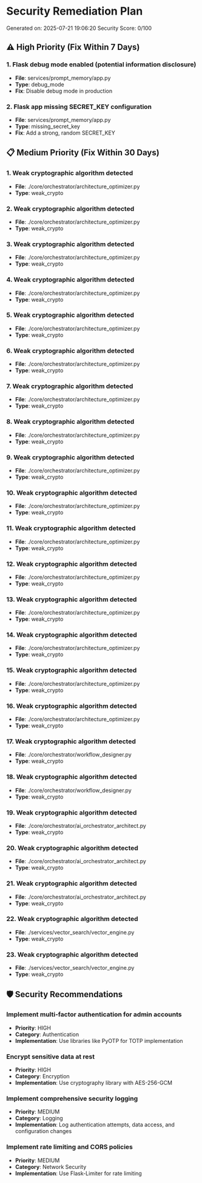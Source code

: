 # Security Remediation Plan

Generated on: 2025-07-21 19:06:20
Security Score: 0/100

## ⚠️ High Priority (Fix Within 7 Days)

### 1. Flask debug mode enabled (potential information disclosure)
- **File**: services/prompt_memory/app.py
- **Type**: debug_mode
- **Fix**: Disable debug mode in production

### 2. Flask app missing SECRET_KEY configuration
- **File**: services/prompt_memory/app.py
- **Type**: missing_secret_key
- **Fix**: Add a strong, random SECRET_KEY

## 📋 Medium Priority (Fix Within 30 Days)

### 1. Weak cryptographic algorithm detected
- **File**: ./core/orchestrator/architecture_optimizer.py
- **Type**: weak_crypto

### 2. Weak cryptographic algorithm detected
- **File**: ./core/orchestrator/architecture_optimizer.py
- **Type**: weak_crypto

### 3. Weak cryptographic algorithm detected
- **File**: ./core/orchestrator/architecture_optimizer.py
- **Type**: weak_crypto

### 4. Weak cryptographic algorithm detected
- **File**: ./core/orchestrator/architecture_optimizer.py
- **Type**: weak_crypto

### 5. Weak cryptographic algorithm detected
- **File**: ./core/orchestrator/architecture_optimizer.py
- **Type**: weak_crypto

### 6. Weak cryptographic algorithm detected
- **File**: ./core/orchestrator/architecture_optimizer.py
- **Type**: weak_crypto

### 7. Weak cryptographic algorithm detected
- **File**: ./core/orchestrator/architecture_optimizer.py
- **Type**: weak_crypto

### 8. Weak cryptographic algorithm detected
- **File**: ./core/orchestrator/architecture_optimizer.py
- **Type**: weak_crypto

### 9. Weak cryptographic algorithm detected
- **File**: ./core/orchestrator/architecture_optimizer.py
- **Type**: weak_crypto

### 10. Weak cryptographic algorithm detected
- **File**: ./core/orchestrator/architecture_optimizer.py
- **Type**: weak_crypto

### 11. Weak cryptographic algorithm detected
- **File**: ./core/orchestrator/architecture_optimizer.py
- **Type**: weak_crypto

### 12. Weak cryptographic algorithm detected
- **File**: ./core/orchestrator/architecture_optimizer.py
- **Type**: weak_crypto

### 13. Weak cryptographic algorithm detected
- **File**: ./core/orchestrator/architecture_optimizer.py
- **Type**: weak_crypto

### 14. Weak cryptographic algorithm detected
- **File**: ./core/orchestrator/architecture_optimizer.py
- **Type**: weak_crypto

### 15. Weak cryptographic algorithm detected
- **File**: ./core/orchestrator/architecture_optimizer.py
- **Type**: weak_crypto

### 16. Weak cryptographic algorithm detected
- **File**: ./core/orchestrator/architecture_optimizer.py
- **Type**: weak_crypto

### 17. Weak cryptographic algorithm detected
- **File**: ./core/orchestrator/workflow_designer.py
- **Type**: weak_crypto

### 18. Weak cryptographic algorithm detected
- **File**: ./core/orchestrator/workflow_designer.py
- **Type**: weak_crypto

### 19. Weak cryptographic algorithm detected
- **File**: ./core/orchestrator/ai_orchestrator_architect.py
- **Type**: weak_crypto

### 20. Weak cryptographic algorithm detected
- **File**: ./core/orchestrator/ai_orchestrator_architect.py
- **Type**: weak_crypto

### 21. Weak cryptographic algorithm detected
- **File**: ./core/orchestrator/ai_orchestrator_architect.py
- **Type**: weak_crypto

### 22. Weak cryptographic algorithm detected
- **File**: ./services/vector_search/vector_engine.py
- **Type**: weak_crypto

### 23. Weak cryptographic algorithm detected
- **File**: ./services/vector_search/vector_engine.py
- **Type**: weak_crypto

## 🛡️ Security Recommendations

### Implement multi-factor authentication for admin accounts
- **Priority**: HIGH
- **Category**: Authentication
- **Implementation**: Use libraries like PyOTP for TOTP implementation

### Encrypt sensitive data at rest
- **Priority**: HIGH
- **Category**: Encryption
- **Implementation**: Use cryptography library with AES-256-GCM

### Implement comprehensive security logging
- **Priority**: MEDIUM
- **Category**: Logging
- **Implementation**: Log authentication attempts, data access, and configuration changes

### Implement rate limiting and CORS policies
- **Priority**: MEDIUM
- **Category**: Network Security
- **Implementation**: Use Flask-Limiter for rate limiting
